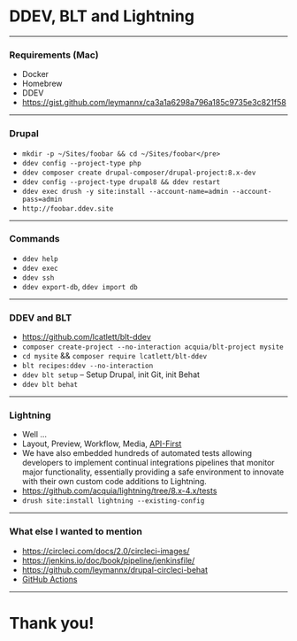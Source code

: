 <!-- .slide: data-background="#000000" -->

# DDEV, BLT and Lightning

---
<!-- .slide: data-background="#000000" -->

### Requirements (Mac)

* Docker
* Homebrew
* DDEV
* https://gist.github.com/leymannx/ca3a1a6298a796a185c9735e3c821f58

---
<!-- .slide: data-background="#000000" -->

### Drupal

* `mkdir -p ~/Sites/foobar && cd ~/Sites/foobar</pre>` <!-- .element: class="fragment" data-fragment-index="1" -->
* `ddev config --project-type php` <!-- .element: class="fragment" data-fragment-index="2" -->
* `ddev composer create drupal-composer/drupal-project:8.x-dev` <!-- .element: class="fragment" data-fragment-index="3" -->
* `ddev config --project-type drupal8 && ddev restart` <!-- .element: class="fragment" data-fragment-index="4" -->
* `ddev exec drush -y site:install --account-name=admin --account-pass=admin` <!-- .element: class="fragment" data-fragment-index="5" -->
* `http://foobar.ddev.site` <!-- .element: class="fragment" data-fragment-index="5" -->

---
<!-- .slide: data-background="#000000" -->

### Commands

* `ddev help` <!-- .element: class="fragment" data-fragment-index="1" -->
* `ddev exec` <!-- .element: class="fragment" data-fragment-index="2" -->
* `ddev ssh` <!-- .element: class="fragment" data-fragment-index="3" -->
* `ddev export-db`, `ddev import db` <!-- .element: class="fragment" data-fragment-index="4" -->

---
<!-- .slide: data-background="#000000" -->

### DDEV and BLT

* https://github.com/lcatlett/blt-ddev
* `composer create-project --no-interaction acquia/blt-project mysite`
* `cd mysite` && `composer require lcatlett/blt-ddev`
* `blt recipes:ddev --no-interaction`
* `ddev blt setup` – Setup Drupal, init Git, init Behat
* `ddev blt behat`

---
<!-- .slide: data-background="#000000" -->

### Lightning

* Well ...
* Layout, Preview, Workflow, Media, [API-First](https://github.com/acquia/lightning#api-first)
* We have also embedded hundreds of automated tests allowing developers to implement continual integrations pipelines that monitor major functionality, essentially providing a safe environment to innovate with their own custom code additions to Lightning.
* https://github.com/acquia/lightning/tree/8.x-4.x/tests
* `drush site:install lightning --existing-config`

---
<!-- .slide: data-background="#000000" -->

### What else I wanted to mention

* https://circleci.com/docs/2.0/circleci-images/
* https://jenkins.io/doc/book/pipeline/jenkinsfile/
* https://github.com/leymannx/drupal-circleci-behat
* [GitHub Actions](https://github.com/marketplace/actions/setup-php-action)

---
<!-- .slide: data-background="#000000" -->

# Thank you!
